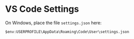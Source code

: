 # VS Code Settings

On Windows, place the file `settings.json` here:

    $env:USERPROFILE\AppData\Roaming\Code\User\settings.json
